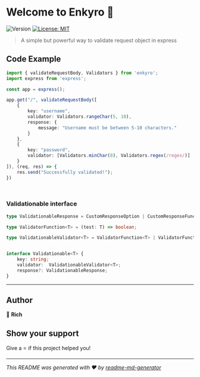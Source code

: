 # Welcome to Enkyro 👋
![Version](https://img.shields.io/badge/version-0.1.0-blue.svg?cacheSeconds=2592000)
[![License: MIT](https://img.shields.io/badge/License-MIT-yellow.svg)](#)

> A simple but powerful way to validate request object in express

## **Code Example**

```typescript
import { validateRequestBody, Validators } from 'enkyro';
import express from 'express';

const app = express();

app.get("/", validateRequestBody([
    {
        key: "username",
        validator: Validators.rangeChar(5, 10),
        response: {
            message: "Username must be between 5-10 characters."
        }
    },
    {
        key: "password",
        validator: [Validators.minChar(8), Validators.regex(/regex/)]
    }
]), (req, res) => {
    res.send("Successfully validated!");
})

 
```


### **Validationable interface** 

```typescript
type ValidationableResponse = CustomResponseOption | CustomResponseFunction;

type ValidatorFunction<T> = (test: T) => boolean;

type ValidationableValidator<T> = ValidatorFunction<T> | ValidatorFunction<T>[];


interface Validationable<T> {
    key: string;
    validator:  ValidationableValidator<T>;
    response?: ValidationableResponse;
}

```

***


## Author

👤 **__Rich__**


## Show your support

Give a ⭐️ if this project helped you!


***
_This README was generated with ❤️ by [readme-md-generator](https://github.com/kefranabg/readme-md-generator)_